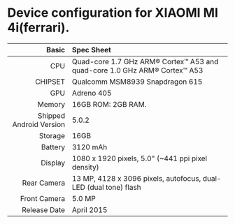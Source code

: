 Device configuration for XIAOMI MI 4i(ferrari).
==================================================

Basic   | Spec Sheet
-------:|:-------------------------
CPU     | Quad-core 1.7 GHz ARM® Cortex™ A53 and quad-core 1.0 GHz ARM® Cortex™ A53
CHIPSET | Qualcomm MSM8939 Snapdragon 615
GPU     | Adreno 405
Memory  | 16GB ROM: 2GB RAM.
Shipped Android Version | 5.0.2
Storage | 16GB
Battery | 3120 mAh
Display | 1080 x 1920 pixels, 5.0"  (~441 ppi pixel density)
Rear Camera  | 13 MP, 4128 x 3096 pixels, autofocus, dual-LED (dual tone) flash
Front Camera | 5.0 MP
Release Date | April 2015
